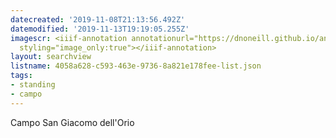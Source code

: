 ```yaml
---
datecreated: '2019-11-08T21:13:56.492Z'
datemodified: '2019-11-13T19:19:05.255Z'
imagescr: <iiif-annotation annotationurl="https://dnoneill.github.io/annotate/annotations/acb55f78-026c-11ea-b060-88e9fe7026e8.json"
  styling="image_only:true"></iiif-annotation>
layout: searchview
listname: 4058a628-c593-463e-9736-8a821e178fee-list.json
tags:
- standing
- campo
---
```

Campo San Giacomo dell'Orio